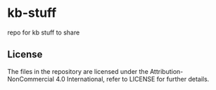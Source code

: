 # kb-stuff

repo for kb stuff to share

## License

The files in the repository are licensed under the Attribution-NonCommercial 4.0 International, refer to LICENSE for further details.
